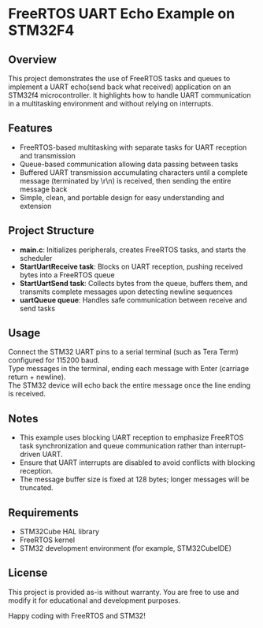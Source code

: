 # FreeRTOS UART Echo Example on STM32F4

## Overview
This project demonstrates the use of FreeRTOS tasks and queues to implement a UART echo(send back what received) application on an STM32f4 microcontroller. It highlights how to handle UART communication in a multitasking environment and without relying on interrupts.

## Features
- FreeRTOS-based multitasking with separate tasks for UART reception and transmission  
- Queue-based communication allowing data passing between tasks  
- Buffered UART transmission accumulating characters until a complete message (terminated by \r\n) is received, then sending the entire message back  
- Simple, clean, and portable design for easy understanding and extension

## Project Structure
- **main.c**: Initializes peripherals, creates FreeRTOS tasks, and starts the scheduler  
- **StartUartReceive task**: Blocks on UART reception, pushing received bytes into a FreeRTOS queue  
- **StartUartSend task**: Collects bytes from the queue, buffers them, and transmits complete messages upon detecting newline sequences  
- **uartQueue queue**: Handles safe communication between receive and send tasks

## Usage
Connect the STM32 UART pins to a serial terminal (such as Tera Term) configured for 115200 baud.  
Type messages in the terminal, ending each message with Enter (carriage return + newline).  
The STM32 device will echo back the entire message once the line ending is received.

## Notes
- This example uses blocking UART reception to emphasize FreeRTOS task synchronization and queue communication rather than interrupt-driven UART.  
- Ensure that UART interrupts are disabled to avoid conflicts with blocking reception.  
- The message buffer size is fixed at 128 bytes; longer messages will be truncated.

## Requirements
- STM32Cube HAL library  
- FreeRTOS kernel  
- STM32 development environment (for example, STM32CubeIDE)

## License
This project is provided as-is without warranty. You are free to use and modify it for educational and development purposes.

Happy coding with FreeRTOS and STM32!

